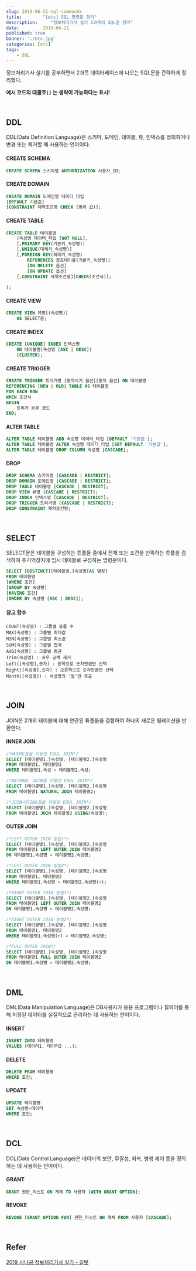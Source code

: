 ```yaml
---
slug: 2019-06-21-sql-commands
title:        "[etc] SQL 명령문 정리"
description:     "정보처리기사 실기 2과목의 SQL문 정리"
date:         2019-06-21
published: true
banner: './etc.jpg'
categories: [etc]
tags:
    - SQL
---
```




정보처리기사 실기를 공부하면서 2과목 데이터베이스에 나오는 SQL문을 간략하게 정리했다.

**예시 코드의 대괄호`[]` 는 생략이 가능하다는 표시!**

<br/>

## DDL

DDL(Data Definition Language)은 스키마, 도메인, 테이블, 뷰, 인덱스를 정의하거나 변경 또는 제거할 때 사용하는 언어이다.



#### CREATE SCHEMA

```sql
CREATE SCHEMA 스키마명 AUTHORIZATION 사용자_ID;
```



#### CREATE DOMAIN

```sql
CREATE DOMAIN 도메인명 데이터_타입
[DEFAULT 기본값]
[CONSTRAINT 제약조건명 CHECK (범위 값)];
```



#### CREATE TABLE

```sql
CREATE TABLE 테이블명
	(속성명 데이터_타입 [NOT NULL],
 	[,PRIMARY KEY(기본키_속성명)]
    [,UNIQUE(대체키_속성명)]
    [,FOREIGN KEY(외래키_속성명)
    	REFERENCES 참조테이블(기본키_속성명)]
     	[ON DELETE 옵션]
     	[ON UPDATE 옵션]
    [,CONSTRAINT 제약조건명][CHECK(조건식)];
	
);
```



#### CREATE VIEW

```sql
CREATE VIEW 뷰명[(속성명)]
	AS SELECT문;
```



#### CREATE INDEX

```sql
CREATE [UNIQUE] INDEX 인덱스명
	ON 테이블명(속성명 [ASC | DESC])
	[CLUSTER];
```



#### CREATE TRIGGER

```sql
CREATE TRIGGER 트리거명 [동작시기 옵션][동작 옵션] ON 테이블명
REFERENCING [NEW | OLD] TABLE AS 테이블명
FOR EACH ROW
WHEN 조건식
BEGIN
	트리거 본문 코드
END;
```



#### ALTER TABLE

```sql
ALTER TABLE 테이블명 ADD 속성명 데이터_타입 [DEFAULT '기본값'];
ALTER TABLE 테이블명 ALTER 속성명 데이터_타입 [SET DEFAULT '기본값'];
ALTER TABLE 테이블명 DROP COLUMN 속성명 [CASCADE];
```



#### DROP

```sql
DROP SCHEMA 스키마명 [CASCADE | RESTRICT];
DROP DOMAIN 도메인명 [CASCADE | RESTRICT];
DROP TABLE 테이블명 [CASCADE | RESTRICT];
DROP VIEW 뷰명 [CASCADE | RESTRICT];
DROP INDEX 인덱스명 [CASCADE | RESTRICT];
DROP TRIGGER 트리거명 [CASCADE | RESTRICT];
DROP CONSTRAINT 제약조건명;
```



<br/>

## SELECT

SELECT문은 테이블을 구성하는 튜플들 중에서 전체 또는 조건을 만족하는 튜플을 검색하여 주기억장치에 임시 테이블로 구성하는 명령문이다.

```sql
SELECT [DISTINCT][테이블명.]속성명[AS 별칭]
FROM 테이블명
[WHERE 조건]
[GROUP BY 속성명]
[HAVING 조건]
[ORDER BY 속성명 [ASC | DESC]];
```



#### 참고 함수

```
COUNT(속성명) : 그룹별 튜플 수
MAX(속성명) : 그룹별 최대값
MIN(속성명) : 그룹별 최소값
SUM(속성명) : 그룹별 합계
AVG(속성명) : 그룹별 평균
Trim(속성명) : 좌우 공백 제거
Left([속성명],숫자) : 왼쪽으로 숫자만큼만 선택 
Right([속성명],숫자) : 오른쪽으로 숫자만큼만 선택
Month([속성명]) : 속성명의 '월'만 추출
```



<br/>

## JOIN

JOIN은 2개의 테이블에 대해 연관된 튜플들을 결합하여 하나의 새로운 릴레이션을 반환한다.



#### INNER JOIN

```sql
/*WHERE절을 이용한 EQUL JOIN*/
SELECT [테이블명1.]속성명, [테이블명2.]속성명
FROM 테이블명1, 테이블명2
WHERE 테이블명1.속성 = 테이블명2.속성;

/*NATURAL JOIN을 이용한 EQUL JOIN*/
SELECT [테이블명1.]속성명, [테이블명2.]속성명
FROM 테이블명1 NATURAL JOIN 테이블명2;

/*JOIN~USING절을 이용한 EQUL JOIN*/
SELECT [테이블명1.]속성명, [테이블명2.]속성명
FROM 테이블명1 JOIN 테이블명2 USING(속성명);
```



#### OUTER JOIN

```sql
/*LEFT OUTER JOIN 방법1*/
SELECT [테이블명1.]속성명, [테이블명2.]속성명
FROM 테이블명1 LEFT OUTER JOIN 테이블명2
ON 테이블명1.속성명 = 테이블명2.속성명;

/*LEFT OUTER JOIN 방법2*/
SELECT [테이블명1.]속성명, [테이블명2.]속성명
FROM 테이블명1, 테이블명2
WHERE 테이블명1.속성명 = 테이블명2.속성명(+);

/*RIGHT OUTER JOIN 방법1*/
SELECT [테이블명1.]속성명, [테이블명2.]속성명
FROM 테이블명1 LEFT OUTER JOIN 테이블명2
ON 테이블명1.속성명 = 테이블명2.속성명;

/*RIGHT OUTER JOIN 방법2*/
SELECT [테이블명1.]속성명, [테이블명2.]속성명
FROM 테이블명1, 테이블명2
WHERE 테이블명1.속성명(+) = 테이블명2.속성명;

/*FULL OUTER JOIN*/
SELECT [테이블명1.]속성명, [테이블명2.]속성명
FROM 테이블명1 FULL OUTER JOIN 테이블명2
ON 테이블명1.속성명 = 테이블명2.속성명;
```

<br/>

## DML

DML(Data Manipulation Language)은 DB사용자가 응용 프로그램이나 질의어를 통해 저장된 데이터를 실질적으로 관리하는 데 사용하는 언어이다.



#### INSERT

```sql
INSERT INTO 테이블명
VALUES (데이터1, 데이터2 ...);
```



#### DELETE

```sql
DELETE FROM 테이블명
WHERE 조건;
```



#### UPDATE

```sql
UPDATE 테이블명
SET 속성명=데이터
WHERE 조건;
```

<br/>

## DCL

DCL(Data Control Language)은 데이터의 보안, 무결성, 회복, 병행 제어 등을 정의하는 데 사용하는 언어이다.



#### GRANT

```sql
GRANT 권한_리스트 ON 개체 TO 사용자 [WITH GRANT OPTION]; 
```



#### REVOKE

```sql
REVOKE [GRANT OPTION FOR] 권한_리스트 ON 개체 FROM 사용자 [CASCADE];
```



<br/>

## Refer

[2019 시나공 정보처리기사 실기 - 길벗](<https://www.gilbut.co.kr/book/view?bookcode=BN002360>)